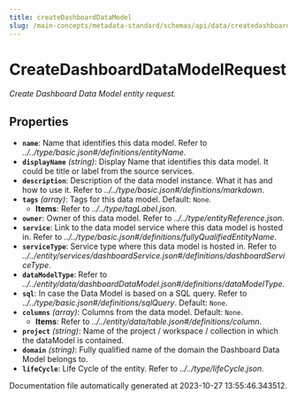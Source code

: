 ```yaml
---
title: createDashboardDataModel
slug: /main-concepts/metadata-standard/schemas/api/data/createdashboarddatamodel
---
```


# CreateDashboardDataModelRequest

*Create Dashboard Data Model entity request.*

## Properties

- **`name`**: Name that identifies this data model. Refer to *../../type/basic.json#/definitions/entityName*.
- **`displayName`** *(string)*: Display Name that identifies this data model. It could be title or label from the source services.
- **`description`**: Description of the data model instance. What it has and how to use it. Refer to *../../type/basic.json#/definitions/markdown*.
- **`tags`** *(array)*: Tags for this data model. Default: `None`.
  - **Items**: Refer to *../../type/tagLabel.json*.
- **`owner`**: Owner of this data model. Refer to *../../type/entityReference.json*.
- **`service`**: Link to the data model service where this data model is hosted in. Refer to *../../type/basic.json#/definitions/fullyQualifiedEntityName*.
- **`serviceType`**: Service type where this data model is hosted in. Refer to *../../entity/services/dashboardService.json#/definitions/dashboardServiceType*.
- **`dataModelType`**: Refer to *../../entity/data/dashboardDataModel.json#/definitions/dataModelType*.
- **`sql`**: In case the Data Model is based on a SQL query. Refer to *../../type/basic.json#/definitions/sqlQuery*. Default: `None`.
- **`columns`** *(array)*: Columns from the data model. Default: `None`.
  - **Items**: Refer to *../../entity/data/table.json#/definitions/column*.
- **`project`** *(string)*: Name of the project / workspace / collection in which the dataModel is contained.
- **`domain`** *(string)*: Fully qualified name of the domain the Dashboard Data Model belongs to.
- **`lifeCycle`**: Life Cycle of the entity. Refer to *../../type/lifeCycle.json*.


Documentation file automatically generated at 2023-10-27 13:55:46.343512.
